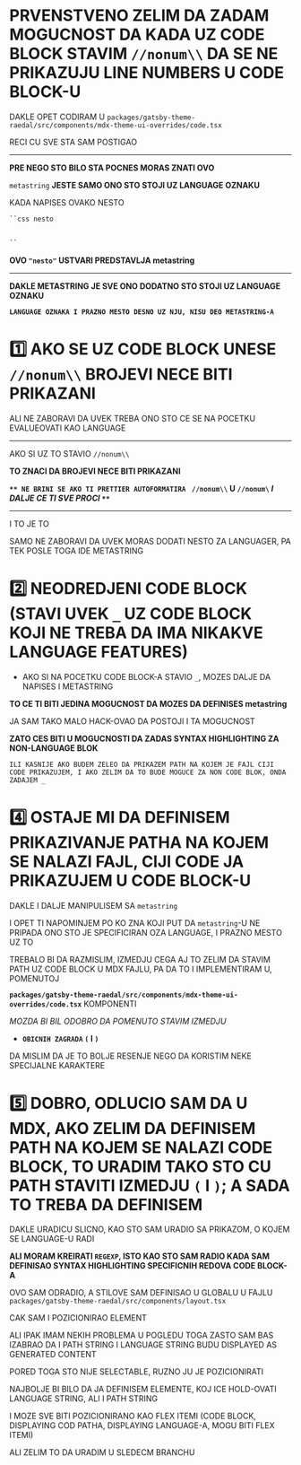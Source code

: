 # PRVENSTVENO ZELIM DA ZADAM MOGUCNOST DA KADA UZ CODE BLOCK STAVIM `//nonum\\` DA SE NE PRIKAZUJU LINE NUMBERS U CODE BLOCK-U

DAKLE OPET CODIRAM U `packages/gatsby-theme-raedal/src/components/mdx-theme-ui-overrides/code.tsx`

RECI CU SVE STA SAM POSTIGAO

***

**PRE NEGO STO BILO STA POCNES MORAS ZNATI OVO**

`metastring` **JESTE SAMO ONO STO STOJI UZ LANGUAGE OZNAKU**

KADA NAPISES OVAKO NESTO


```md
``css nesto


``
```

**OVO `"nesto"` USTVARI PREDSTAVLJA metastring**

***

**DAKLE METASTRING JE SVE ONO DODATNO STO STOJI UZ LANGUAGE OZNAKU**

**`LANGUAGE OZNAKA I PRAZNO MESTO DESNO UZ NJU, NISU DEO METASTRING-A`**

# :one: AKO SE UZ CODE BLOCK UNESE `//nonum\\` BROJEVI NECE BITI PRIKAZANI

ALI NE ZABORAVI DA UVEK TREBA ONO STO CE SE NA POCETKU EVALUEOVATI KAO LANGUAGE

***

AKO SI UZ TO STAVIO `//nonum\\`

**TO ZNACI DA BROJEVI NECE BITI PRIKAZANI**

**`** NE BRINI SE AKO TI PRETTIER AUTOFORMATIRA ` `//nonum\\` U `//nonum\`  *I DALJE CE TI SVE PROCI*   `**`**

***

I TO JE TO

SAMO NE ZABORAVI DA UVEK MORAS DODATI NESTO ZA LANGUAGER, PA TEK POSLE TOGA IDE METASTRING

# :two: NEODREDJENI CODE BLOCK (STAVI UVEK `_` UZ CODE BLOCK KOJI NE TREBA DA IMA NIKAKVE LANGUAGE FEATURES)

- AKO SI NA POCETKU CODE BLOCK-A STAVIO `_`, MOZES DALJE DA NAPISES I METASTRING

**TO CE TI BITI JEDINA MOGUCNOST DA MOZES DA DEFINISES metastring**

JA SAM TAKO MALO HACK-OVAO DA POSTOJI I TA MOGUCNOST

**ZATO CES BITI U MOGUCNOSTI DA ZADAS SYNTAX HIGHLIGHTING ZA NON-LANGUAGE BLOK**

`ILI KASNIJE AKO BUDEM ZELEO DA PRIKAZEM PATH NA KOJEM JE FAJL CIJI CODE PRIKAZUJEM, I AKO ZELIM DA TO BUDE MOGUCE ZA NON CODE BLOK, ONDA ZADAJEM _`

# :four: OSTAJE MI DA DEFINISEM PRIKAZIVANJE PATHA NA KOJEM SE NALAZI FAJL, CIJI CODE JA PRIKAZUJEM U CODE BLOCK-U

DAKLE I DALJE MANIPULISEM SA `metastring`

I OPET TI NAPOMINJEM PO KO ZNA KOJI PUT DA `metastring`-U NE PRIPADA ONO STO JE SPECIFICIRAN OZA LANGUAGE, I PRAZNO MESTO UZ TO

TREBALO BI DA RAZMISLIM, IZMEDJU CEGA AJ TO ZELIM DA STAVIM PATH UZ CODE BLOCK U MDX FAJLU, PA DA TO I IMPLEMENTIRAM U, POMENUTOJ

**`packages/gatsby-theme-raedal/src/components/mdx-theme-ui-overrides/code.tsx`** KOMPONENTI

*MOZDA BI BIL ODOBRO DA POMENUTO STAVIM IZMEDJU*

- **`OBICNIH ZAGRADA` `(` I `)`**

DA MISLIM DA JE TO BOLJE RESENJE NEGO DA KORISTIM NEKE SPECIJALNE KARAKTERE

# :five: DOBRO, ODLUCIO SAM DA U MDX, AKO ZELIM DA DEFINISEM PATH NA KOJEM SE NALAZI CODE BLOCK, TO URADIM TAKO STO CU PATH STAVITI IZMEDJU `(` I `)`; A SADA TO TREBA DA DEFINISEM

DAKLE URADICU SLICNO, KAO STO SAM URADIO SA PRIKAZOM, O KOJEM SE LANGUAGE-U RADI

**ALI MORAM KREIRATI `REGEXP`, ISTO KAO STO SAM RADIO KADA SAM DEFINISAO SYNTAX HIGHLIGHTING SPECIFICNIH REDOVA CODE BLOCK-A**

OVO SAM ODRADIO, A STILOVE SAM DEFINISAO U GLOBALU U FAJLU `packages/gatsby-theme-raedal/src/components/layout.tsx`

CAK SAM I POZICIONIRAO ELEMENT

ALI IPAK IMAM NEKIH PROBLEMA U POGLEDU TOGA ZASTO SAM BAS IZABRAO DA I PATH STRING I LANGUAGE STRING BUDU DISPLAYED AS GENERATED CONTENT

PORED TOGA STO NIJE SELECTABLE, RUZNO JU JE POZICIONIRATI

NAJBOLJE BI BILO DA JA DEFINISEM ELEMENTE, KOJ ICE HOLD-OVATI LANGUAGE STRING, ALI I PATH STRING

I MOZE SVE BITI POZICIONIRANO KAO FLEX ITEMI (CODE BLOCK, DISPLAYING COD PATHA, DISPLAYING LANGUAGE-A, MOGU BITI FLEX ITEMI)

ALI ZELIM TO DA URADIM U SLEDECM BRANCHU
